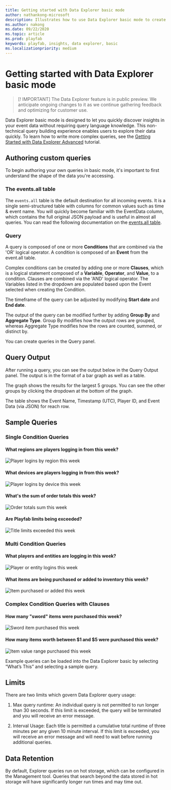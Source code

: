 ```yaml
---
title: Getting started with Data Explorer basic mode
author: nathankong-microsoft
description: Illustrates how to use Data Explorer basic mode to create queries.
ms.author: nakong
ms.date: 09/22/2020
ms.topic: article
ms.prod: playfab
keywords: playfab, insights, data explorer, basic
ms.localizationpriority: medium
---
```


# Getting started with Data Explorer basic mode

>[! IMPORTANT] 
>The Data Explorer feature is in public preview. We anticipate ongoing changes to it as we continue gathering feedback 
and optimizing for customer use.

Data Explorer basic mode is designed to let you quickly discover insights in your event data without requiring query language knowledge. This non-technical query building experience enables users to explore their data quickly. To learn how to write more complex queries, see the [Getting Started with Data Explorer Advanced](getting-started-with-data-explorer-advanced.md) tutorial.

## Authoring custom queries

To begin authoring your own queries in basic mode, it's important to first understand the shape of the data you're accessing.

### The events.all table

The `events.all` table is the default destination for all incoming events. It is a single semi-structured table with columns for common values such as time & event name. You will quickly become familiar with the EventData column, which contains the full original JSON payload and is useful in almost all queries. You can read the following documentation on the [events.all table](../schemas/events-all.md).

### Query

A query is composed of one or more **Conditions** that are combined via the 'OR' logical operator. A condition is composed of an **Event** from the event.all table.

Complex conditions can be created by adding one or more **Clauses**, which is a logical statement composed of a **Variable**, **Operator**, and **Value**, to a condition. Clauses are combined via the 'AND' logical operator. The Variables listed in the dropdown are populated based upon the Event selected when creating the Condition.

The timeframe of the query can be adjusted by modifying **Start date** and **End date**.

The output of the query can be modified further by adding **Group By** and **Aggregate Type**. Group By modifies how the output rows are grouped, whereas Aggregate Type modifies how the rows are counted, summed, or distinct by.

You can create queries in the Query panel.

## Query Output

After running a query, you can see the output below in the Query Output panel. The output is in the format of a bar graph as well as a table.

The graph shows the results for the largest 5 groups. You can see the other groups by clicking the dropdown at the bottom of the graph.

The table shows the Event Name, Timestamp (UTC), Player ID, and Event Data (via JSON) for reach row.

## Sample Queries

### Single Condition Queries
#### What regions are players logging in from this week?
![Player logins by region this week](data-explorer/media/ExplorerBasic_Query_1.png)

#### What devices are players logging in from this week?
![Player logins by device this week](data-explorer/media/ExplorerBasic_Query_2.png)

#### What's the sum of order totals this week?
![Order totals sum this week](data-explorer/media/ExplorerBasic_Query_3.png)

#### Are Playfab limits being exceeded?
![Title limits exceeded this week](data-explorer/media/ExplorerBasic_Query_4.png)

### Multi Condition Queries
#### What players and entities are logging in this week?
![Player or entity logins this week](data-explorer/media/ExplorerBasic_Query_5.png)

#### What items are being purchased or added to inventory this week?
![Item purchased or added this week](data-explorer/media/ExplorerBasic_Query_6.png)

### Complex Condition Queries with Clauses
#### How many "sword" items were purchased this week?
![Sword item purchased this week](data-explorer/media/ExplorerBasic_Query_7.png)

#### How many items worth between $1 and $5 were purchased this week?
![Item value range purchased this week](data-explorer/media/ExplorerBasic_Query_8.png)

Example queries can be loaded into the Data Explorer basic by selecting “What’s This” and selecting a sample query.

## Limits
There are two limits which govern Data Explorer query usage:
 
1. Max query runtime: An individual query is not permitted to run longer than 30 seconds. If this limit is exceeded, the query will be terminated and you will receive an error message.

2. Interval Usage: Each title is permitted a cumulative total runtime of three minutes per any given 10 minute interval. If this limit is exceeded, you will receive an error message and will need to wait before running additional queries. 

## Data Retention

By default, Explorer queries run on hot storage, which can be configured in the Management tool. Queries that search beyond the data stored in hot storage will have significantly longer run times and may time out.
